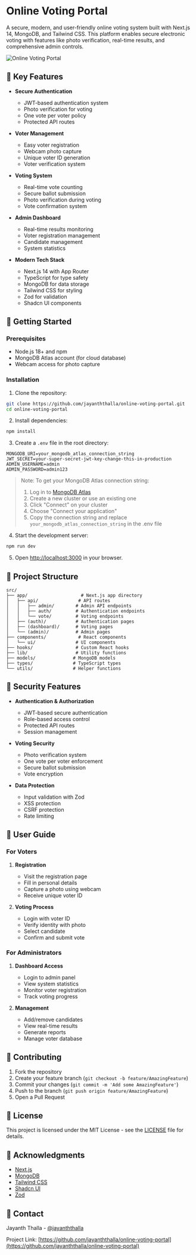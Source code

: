 # Online Voting Portal

A secure, modern, and user-friendly online voting system built with Next.js 14, MongoDB, and Tailwind CSS. This platform enables secure electronic voting with features like photo verification, real-time results, and comprehensive admin controls.

![Online Voting Portal](public/images/online-vote.png)

## 🌟 Key Features

- **Secure Authentication**
  - JWT-based authentication system
  - Photo verification for voting
  - One vote per voter policy
  - Protected API routes

- **Voter Management**
  - Easy voter registration
  - Webcam photo capture
  - Unique voter ID generation
  - Voter verification system

- **Voting System**
  - Real-time vote counting
  - Secure ballot submission
  - Photo verification during voting
  - Vote confirmation system

- **Admin Dashboard**
  - Real-time results monitoring
  - Voter registration management
  - Candidate management
  - System statistics

- **Modern Tech Stack**
  - Next.js 14 with App Router
  - TypeScript for type safety
  - MongoDB for data storage
  - Tailwind CSS for styling
  - Zod for validation
  - Shadcn UI components

## 🚀 Getting Started

### Prerequisites

- Node.js 18+ and npm
- MongoDB Atlas account (for cloud database)
- Webcam access for photo capture

### Installation

1. Clone the repository:
```bash
git clone https://github.com/jayanththalla/online-voting-portal.git
cd online-voting-portal
```

2. Install dependencies:
```bash
npm install
```

3. Create a `.env` file in the root directory:
```env
MONGODB_URI=your_mongodb_atlas_connection_string
JWT_SECRET=your-super-secret-jwt-key-change-this-in-production
ADMIN_USERNAME=admin
ADMIN_PASSWORD=admin123
```

> Note: To get your MongoDB Atlas connection string:
> 1. Log in to [MongoDB Atlas](https://www.mongodb.com/cloud/atlas)
> 2. Create a new cluster or use an existing one
> 3. Click "Connect" on your cluster
> 4. Choose "Connect your application"
> 5. Copy the connection string and replace `your_mongodb_atlas_connection_string` in the .env file

4. Start the development server:
```bash
npm run dev
```

5. Open [http://localhost:3000](http://localhost:3000) in your browser.

## 📁 Project Structure

```
src/
├── app/                    # Next.js app directory
│   ├── api/               # API routes
│   │   ├── admin/        # Admin API endpoints
│   │   ├── auth/         # Authentication endpoints
│   │   └── vote/         # Voting endpoints
│   ├── (auth)/           # Authentication pages
│   ├── (dashboard)/      # Voting pages
│   └── (admin)/          # Admin pages
├── components/            # React components
│   └── ui/               # UI components
├── hooks/                # Custom React hooks
├── lib/                  # Utility functions
├── models/              # MongoDB models
├── types/               # TypeScript types
└── utils/               # Helper functions
```

## 🔐 Security Features

- **Authentication & Authorization**
  - JWT-based secure authentication
  - Role-based access control
  - Protected API routes
  - Session management

- **Voting Security**
  - Photo verification system
  - One vote per voter enforcement
  - Secure ballot submission
  - Vote encryption

- **Data Protection**
  - Input validation with Zod
  - XSS protection
  - CSRF protection
  - Rate limiting

## 👥 User Guide

### For Voters
1. **Registration**
   - Visit the registration page
   - Fill in personal details
   - Capture a photo using webcam
   - Receive unique voter ID

2. **Voting Process**
   - Login with voter ID
   - Verify identity with photo
   - Select candidate
   - Confirm and submit vote

### For Administrators
1. **Dashboard Access**
   - Login to admin panel
   - View system statistics
   - Monitor voter registration
   - Track voting progress

2. **Management**
   - Add/remove candidates
   - View real-time results
   - Generate reports
   - Manage voter database

## 🤝 Contributing

1. Fork the repository
2. Create your feature branch (`git checkout -b feature/AmazingFeature`)
3. Commit your changes (`git commit -m 'Add some AmazingFeature'`)
4. Push to the branch (`git push origin feature/AmazingFeature`)
5. Open a Pull Request

## 📝 License

This project is licensed under the MIT License - see the [LICENSE](LICENSE) file for details.

## 🙏 Acknowledgments

- [Next.js](https://nextjs.org/)
- [MongoDB](https://www.mongodb.com/)
- [Tailwind CSS](https://tailwindcss.com/)
- [Shadcn UI](https://ui.shadcn.com/)
- [Zod](https://zod.dev/)

## 📧 Contact

Jayanth Thalla - [@jayanththalla](https://github.com/jayanththalla)

Project Link: [https://github.com/jayanththalla/online-voting-portal](https://github.com/jayanththalla/online-voting-portal)
